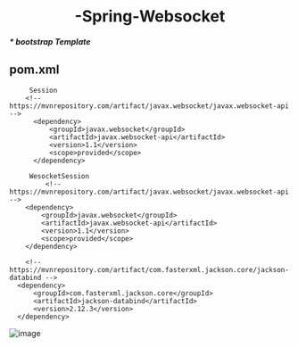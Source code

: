  <div align=center>
  <h1> -Spring-Websocket </h1>
 </div>

<h5>* bootstrap Template</h5>

## pom.xml
         Session
        <!-- https://mvnrepository.com/artifact/javax.websocket/javax.websocket-api -->
          <dependency>
              <groupId>javax.websocket</groupId>
              <artifactId>javax.websocket-api</artifactId>
              <version>1.1</version>
              <scope>provided</scope>
          </dependency>
          
         WesocketSession 
             <!-- https://mvnrepository.com/artifact/javax.websocket/javax.websocket-api -->
        <dependency>
            <groupId>javax.websocket</groupId>
            <artifactId>javax.websocket-api</artifactId>
            <version>1.1</version>
            <scope>provided</scope>
        </dependency>
        
        <!-- https://mvnrepository.com/artifact/com.fasterxml.jackson.core/jackson-databind -->
      <dependency>
          <groupId>com.fasterxml.jackson.core</groupId>
          <artifactId>jackson-databind</artifactId>
          <version>2.12.3</version>
      </dependency>
				

    

![image](https://user-images.githubusercontent.com/84279882/130406150-9a74f95b-2106-43ef-a5d0-16fb988f7335.png)


